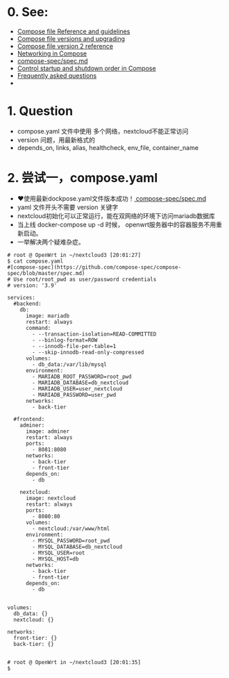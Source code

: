 # 0. See:
  - [Compose file Reference and guidelines](https://docs.docker.com/compose/compose-file/)
  - [Compose file versions and upgrading](https://docs.docker.com/compose/compose-file/compose-versioning/)
  - [Compose file version 2 reference](https://docs.docker.com/compose/compose-file/compose-file-v2/#aliases)
  - [Networking in Compose](https://docs.docker.com/compose/networking/)
  - [ compose-spec/spec.md ](https://github.com/compose-spec/compose-spec/blob/master/spec.md)
  - [Control startup and shutdown order in Compose](https://docs.docker.com/compose/startup-order/)
  - [Frequently asked questions](https://docs.docker.com/compose/faq/)
  - 
# 1. Question
  - compose.yaml 文件中使用 多个网络，nextcloud不能正常访问
  - version 问题，用最新格式的
  - depends_on, links, alias, healthcheck, env_file, container_name


# 2. 尝试一，compose.yaml
- ❤️使用最新dockpose.yaml文件版本成功！[ compose-spec/spec.md ](https://github.com/compose-spec/compose-spec/blob/master/spec.md)
-  yaml 文件开头不需要 version 关键字
-  nextcloud初始化可以正常运行，能在双网络的环境下访问mariadb数据库
-  当上线 docker-compose up -d 时候， openwrt服务器中的容器服务不用重新启动。
-  一举解决两个疑难杂症。

```
# root @ OpenWrt in ~/nextcloud3 [20:01:27] 
$ cat compose.yaml
#[compose-spec](https://github.com/compose-spec/compose-spec/blob/master/spec.md)
# Use root/root_pwd as user/password credentials
# version: '3.9'

services:
  #backend:
    db:
      image: mariadb
      restart: always
      command: 
        - --transaction-isolation=READ-COMMITTED 
        - --binlog-format=ROW 
        - --innodb-file-per-table=1
        - --skip-innodb-read-only-compressed
      volumes:
        - db_data:/var/lib/mysql     
      environment:
        - MARIADB_ROOT_PASSWORD=root_pwd
        - MARIADB_DATABASE=db_nextcloud
        - MARIADB_USER=user_nextcloud
        - MARIADB_PASSWORD=user_pwd
      networks:
        - back-tier

  #frontend:
    adminer:
      image: adminer
      restart: always
      ports:
        - 8081:8080
      networks:
        - back-tier
        - front-tier
      depends_on: 
        - db
      
    nextcloud:
      image: nextcloud
      restart: always
      ports:
        - 8080:80
      volumes:
        - nextcloud:/var/www/html
      environment:
        - MYSQL_PASSWORD=root_pwd
        - MYSQL_DATABASE=db_nextcloud
        - MYSQL_USER=root
        - MYSQL_HOST=db   
      networks:
        - back-tier
        - front-tier
      depends_on:
        - db
  
  
volumes:
  db_data: {}
  nextcloud: {}

networks:
  front-tier: {}
  back-tier: {}


# root @ OpenWrt in ~/nextcloud3 [20:01:35] 
$ 


```
